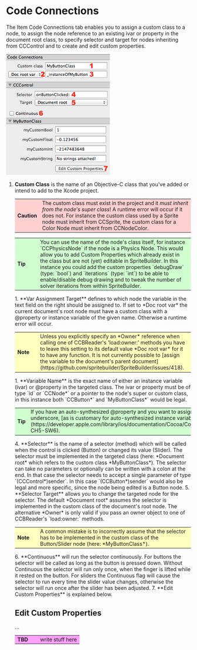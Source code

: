 # Code Connections

The Item Code Connections tab enables you to assign a custom class to a node, to assign the node reference to an existing ivar or property in the document root class, to specify selector and target for nodes inheriting from CCControl and to create and edit custom properties.

![Code Connections](code-connections-overview.png "Code Connections example")

1. **Custom Class** is the name of an Objective-C class that you've added or intend to add to the Xcode project. <table border="0"><tr><td width="48px" bgcolor="#ffd0d0"><strong>Caution</strong></td><td bgcolor="#ffd0d0">
The custom class must exist in the project and it *must inherit from the node's super class*! A runtime error will occur if it does not. For instance the custom class used by a Sprite node must inherit from CCSprite, the custom class for a Color Node must inherit from CCNodeColor.
</td></tr></table><table border="0"><tr><td width="48px" bgcolor="#d0ffd0"><strong>Tip</strong></td><td bgcolor="#d0ffd0">
You can use the name of the node's class itself, for instance `CCPhysicsNode` if the node is a Physics Node. This would allow you to add Custom Properties which already exist in the class but are not (yet) editable in SpriteBuilder. In this instance you could add the custom properties `debugDraw` (type: `bool`) and `iterations` (type: `int`) to be able to enable/disable debug drawing and to tweak the number of solver iterations from within SpriteBuilder.
</td></tr></table>
1. **Var Assignment Target** defines to which node the variable in the text field on the right should be assigned to. If set to *Doc root var* the current document's root node must have a custom class with a @property or instance variable of the given name. Otherwise a runtime error will occur. <table border="0"><tr><td width="48px" bgcolor="#ffffc0"><strong>Note</strong></td><td bgcolor="#ffffc0">
Unless you explicitly specify an *Owner* reference when calling one of CCBReader's 'load:owner:' methods you have to leave this setting to its default value *Doc root var* for it to have any function. It is not currently possible to [assign the variable to the document's parent document](https://github.com/spritebuilder/SpriteBuilder/issues/418).
</td></tr></table>
1. **Variable Name** is the exact name of either an instance variable (ivar) or @property in the targeted class. The ivar or property must be of type `id` or `CCNode*` or a pointer to the node's super or custom class, in this instance both `CCButton*` and `MyButtonClass*` would be legal. <table border="0"><tr><td width="48px" bgcolor="#d0ffd0"><strong>Tip</strong></td><td bgcolor="#d0ffd0">
If you have an auto-synthesized @property and you want to assign the variable directly to the ivar rather than going through the property just prefix the variable with a leading underscore, [as is customary for auto-synthesized instance variables](https://developer.apple.com/library/ios/documentation/Cocoa/Conceptual/ProgrammingWithObjectiveC/EncapsulatingData/EncapsulatingData.html#//apple_ref/doc/uid/TP40011210-CH5-SW6).
</td></tr></table>
4. **Selector** is the name of a selector (method) which will be called when the control is clicked (Button) or changed its value (Slider). The selector must be implemented in the targeted class (here: *Document root* which refers to the custom class *MyButtonClass*). The selector can take no parameters or optionally can be written with a colon at the end. In that case the selector needs to accept a single parameter of type `(CCControl*)sender`. In this case `(CCButton*)sender` would also be legal and more specific, since the node being edited is a Button node.
5. **Selector Target** allows you to change the targeted node for the selector. The default *Document root* assumes the selector is implemented in the custom class of the document's root node. The alternative *Owner* is only valid if you pass an owner object to one of CCBReader's `load:owner:` methods. <table border="0"><tr><td width="48px" bgcolor="#ffffc0"><strong>Note</strong></td><td bgcolor="#ffffc0">
A common mistake is to incorrectly assume that the selector has to be implemented in the custom class of the Button/Slider node (here: *MyButtonClass*).
</td></tr></table>
6. **Continuous** will run the selector continuously. For buttons the selector will be called as long as the button is pressed down. Without Continuous the selector will run only once, when the finger is lifted while it rested on the button. For sliders the Continuous flag will cause the selector to run every time the slider value changes, otherwise the selector will run once after the slider has been adjusted.
7. **Edit Custom Properties** is explained below.

## Edit Custom Properties

...

<table border="0"><tr><td width="48px" bgcolor="#ffa0ff"><strong>TBD</strong></td><td bgcolor="#ffa0ff">
write stuff here
</td></tr></table>